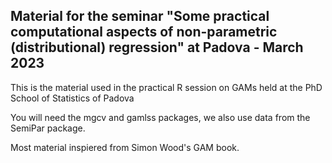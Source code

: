 ## Material for the seminar "Some practical computational aspects of non-parametric (distributional) regression" at Padova - March 2023

This is the material used in the practical R session on GAMs held at the PhD School of Statistics of Padova 

You will need the mgcv and gamlss packages, we also use data from the SemiPar package.  

Most material inspiered from Simon Wood's GAM book. 


